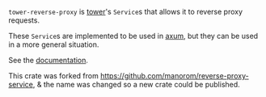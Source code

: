 `tower-reverse-proxy` is [tower](https://crates.io/crates/tower)'s `Service`s that allows it to reverse proxy requests.

These `Service`s are implemented to be used in [axum](https://crates.io/crates/axum), but they can be used in a more general situation.

See the [documentation](https://docs.rs/tower-reverse-proxy).

This crate was forked from https://github.com/manorom/reverse-proxy-service, & the name was changed so a new crate could be published.
